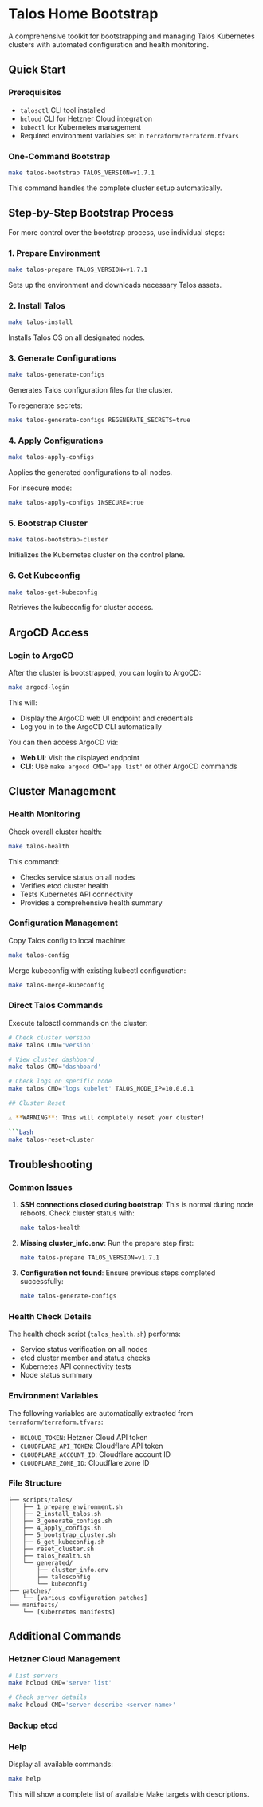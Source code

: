 # Talos Home Bootstrap

A comprehensive toolkit for bootstrapping and managing Talos Kubernetes clusters with automated configuration and health monitoring.

## Quick Start

### Prerequisites

- `talosctl` CLI tool installed
- `hcloud` CLI for Hetzner Cloud integration
- `kubectl` for Kubernetes management
- Required environment variables set in `terraform/terraform.tfvars`

### One-Command Bootstrap

```bash
make talos-bootstrap TALOS_VERSION=v1.7.1
```

This command handles the complete cluster setup automatically.

## Step-by-Step Bootstrap Process

For more control over the bootstrap process, use individual steps:

### 1. Prepare Environment

```bash
make talos-prepare TALOS_VERSION=v1.7.1
```

Sets up the environment and downloads necessary Talos assets.

### 2. Install Talos

```bash
make talos-install
```

Installs Talos OS on all designated nodes.

### 3. Generate Configurations

```bash
make talos-generate-configs
```

Generates Talos configuration files for the cluster.

To regenerate secrets:
```bash
make talos-generate-configs REGENERATE_SECRETS=true
```

### 4. Apply Configurations

```bash
make talos-apply-configs
```

Applies the generated configurations to all nodes.

For insecure mode:
```bash
make talos-apply-configs INSECURE=true
```

### 5. Bootstrap Cluster

```bash
make talos-bootstrap-cluster
```

Initializes the Kubernetes cluster on the control plane.

### 6. Get Kubeconfig

```bash
make talos-get-kubeconfig
```

Retrieves the kubeconfig for cluster access.

## ArgoCD Access

### Login to ArgoCD

After the cluster is bootstrapped, you can login to ArgoCD:

```bash
make argocd-login
```

This will:
- Display the ArgoCD web UI endpoint and credentials
- Log you in to the ArgoCD CLI automatically

You can then access ArgoCD via:
- **Web UI**: Visit the displayed endpoint
- **CLI**: Use `make argocd CMD='app list'` or other ArgoCD commands

## Cluster Management

### Health Monitoring

Check overall cluster health:
```bash
make talos-health
```

This command:
- Checks service status on all nodes
- Verifies etcd cluster health
- Tests Kubernetes API connectivity
- Provides a comprehensive health summary

### Configuration Management

Copy Talos config to local machine:
```bash
make talos-config
```

Merge kubeconfig with existing kubectl configuration:
```bash
make talos-merge-kubeconfig
```

### Direct Talos Commands

Execute talosctl commands on the cluster:
```bash
# Check cluster version
make talos CMD='version'

# View cluster dashboard
make talos CMD='dashboard'

# Check logs on specific node
make talos CMD='logs kubelet' TALOS_NODE_IP=10.0.0.1

## Cluster Reset

⚠️ **WARNING**: This will completely reset your cluster!

```bash
make talos-reset-cluster
```

## Troubleshooting

### Common Issues

1. **SSH connections closed during bootstrap**: This is normal during node reboots. Check cluster status with:
   ```bash
   make talos-health
   ```

2. **Missing cluster_info.env**: Run the prepare step first:
   ```bash
   make talos-prepare TALOS_VERSION=v1.7.1
   ```

3. **Configuration not found**: Ensure previous steps completed successfully:
   ```bash
   make talos-generate-configs
   ```

### Health Check Details

The health check script (`talos_health.sh`) performs:
- Service status verification on all nodes
- etcd cluster member and status checks
- Kubernetes API connectivity tests
- Node status summary

### Environment Variables

The following variables are automatically extracted from `terraform/terraform.tfvars`:
- `HCLOUD_TOKEN`: Hetzner Cloud API token
- `CLOUDFLARE_API_TOKEN`: Cloudflare API token
- `CLOUDFLARE_ACCOUNT_ID`: Cloudflare account ID
- `CLOUDFLARE_ZONE_ID`: Cloudflare zone ID

### File Structure

```
├── scripts/talos/
│   ├── 1_prepare_environment.sh
│   ├── 2_install_talos.sh
│   ├── 3_generate_configs.sh
│   ├── 4_apply_configs.sh
│   ├── 5_bootstrap_cluster.sh
│   ├── 6_get_kubeconfig.sh
│   ├── reset_cluster.sh
│   ├── talos_health.sh
│   └── generated/
│       ├── cluster_info.env
│       ├── talosconfig
│       └── kubeconfig
├── patches/
│   └── [various configuration patches]
└── manifests/
    └── [Kubernetes manifests]
```

## Additional Commands

### Hetzner Cloud Management

```bash
# List servers
make hcloud CMD='server list'

# Check server details
make hcloud CMD='server describe <server-name>'
```
### Backup etcd



### Help

Display all available commands:
```bash
make help
```

This will show a complete list of available Make targets with descriptions.
